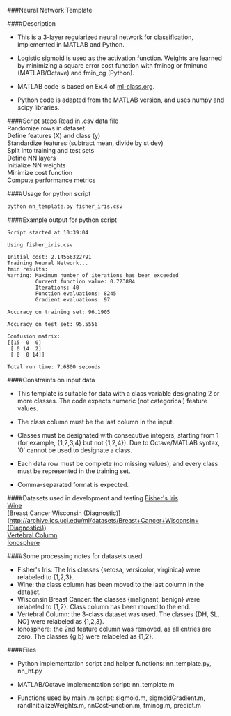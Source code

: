 ###Neural Network Template


####Description
* This is a 3-layer regularized neural network for classification, implemented in MATLAB and Python.

* Logistic sigmoid is used as the activation function. Weights are learned by minimizing a square error cost function with fmincg or fminunc (MATLAB/Octave) and fmin\_cg (Python).

* MATLAB code is based on Ex.4 of [ml-class.org](http://ml-class.org).

* Python code is adapted from the MATLAB version, and uses numpy and scipy libraries.


####Script steps
Read in .csv data file <br />
Randomize rows in dataset <br />
Define features (X) and class (y) <br />
Standardize features (subtract mean, divide by st dev) <br />
Split into training and test sets <br />
Define NN layers <br />
Initialize NN weights <br />
Minimize cost function <br />
Compute performance metrics <br />


####Usage for python script

```python
python nn_template.py fisher_iris.csv
```


####Example output for python script

```
Script started at 10:39:04

Using fisher_iris.csv

Initial cost: 2.14566322791
Training Neural Network...
fmin results:
Warning: Maximum number of iterations has been exceeded
         Current function value: 0.723884
         Iterations: 40
         Function evaluations: 8245
         Gradient evaluations: 97

Accuracy on training set: 96.1905

Accuracy on test set: 95.5556

Confusion matrix:
[[15  0  0]
 [ 0 14  2]
 [ 0  0 14]]

Total run time: 7.6800 seconds
```

####Constraints on input data

* This template is suitable for data with a class variable designating 2 or more classes. The code expects numeric (not categorical) feature values.

* The class column must be the last column in the input.

* Classes must be designated with consecutive integers, starting from 1 (for example, {1,2,3,4} but not {1,2,4}). Due to Octave/MATLAB syntax, '0' cannot be used to designate a class.

* Each data row must be complete (no missing values), and every class must be represented in the training set.

* Comma-separated format is expected.


####Datasets used in development and testing
[Fisher's Iris](http://archive.ics.uci.edu/ml/datasets/Iris)<br />
[Wine](http://archive.ics.uci.edu/ml/datasets/Wine)<br />
[Breast Cancer Wisconsin (Diagnostic)](http://archive.ics.uci.edu/ml/datasets/Breast+Cancer+Wisconsin+(Diagnostic\))<br />
[Vertebral Column](http://archive.ics.uci.edu/ml/datasets/Vertebral+Column)<br />
[Ionosphere](http://archive.ics.uci.edu/ml/datasets/Ionosphere)<br />


####Some processing notes for datasets used

* Fisher's Iris: The Iris classes {setosa, versicolor, virginica} were relabeled to {1,2,3}.
* Wine: the class column has been moved to the last column in the dataset.<br />
* Wisconsin Breast Cancer: the classes {malignant, benign} were relabeled to {1,2}. Class column has been moved to the end.<br />
* Vertebral Column: the 3-class dataset was used. The classes {DH, SL, NO} were relabeled as {1,2,3}.<br />
* Ionosphere: the 2nd feature column was removed, as all entries are zero. The classes {g,b} were relabeled as {1,2}.<br />


####Files

* Python implementation script and helper functions: nn\_template.py, nn\_hf.py

* MATLAB/Octave implementation script: nn\_template.m

* Functions used by main .m script: sigmoid.m, sigmoidGradient.m, randInitializeWeights.m, nnCostFunction.m, fmincg.m, predict.m